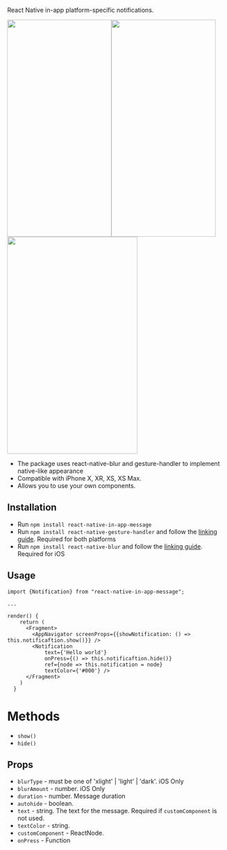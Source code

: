 React Native in-app platform-specific notifications. 


<img src="https://user-images.githubusercontent.com/17552441/50739938-db93c680-11f7-11e9-84e3-a7a07feba7b9.gif" width="240" height="500" /><img src="https://user-images.githubusercontent.com/17552441/50739945-e9e1e280-11f7-11e9-9d0b-4d15db0e1c3d.gif" width="240" height="500" /><img src="https://user-images.githubusercontent.com/17552441/50739935-cae35080-11f7-11e9-96f9-a87579e405dd.gif" width="300" height="500" />


- The package uses react-native-blur and gesture-handler to implement native-like appearance
- Compatible with iPhone X, XR, XS, XS Max.
- Allows you to use your own components.

## Installation

- Run `npm install react-native-in-app-message`
- Run `npm install react-native-gesture-handler` and follow the <a href="https://kmagiera.github.io/react-native-gesture-handler/docs/getting-started.html#installation">linking guide</a>. Required for both platforms
- Run `npm install react-native-blur` and follow the <a href="https://github.com/react-native-community/react-native-blur#installation">linking guide</a>. Required for iOS

## Usage

```
import {Notification} from "react-native-in-app-message";

...

render() {
    return (
      <Fragment>
        <AppNavigator screenProps={{showNotification: () => this.notificaftion.show()}} />
        <Notification 
            text={'Hello world'}
            onPress={() => this.notificaftion.hide()} 
            ref={node => this.notification = node} 
            textColor={'#000'} />
      </Fragment>
    )
  }

```

# Methods
- `show()`
- `hide()`

## Props

- `blurType` - must be one of 'xlight' | 'light' | 'dark'. iOS Only
- `blurAmount` - number. iOS Only
- `duration` - number. Message duration
- `autohide` - boolean.
- `text` - string. The text for the message. Required if `customComponent` is not used.
- `textColor` - string.
- `customComponent` - ReactNode.
- `onPress` - Function
